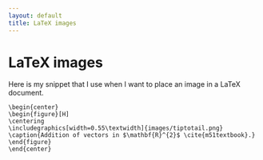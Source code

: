 ```yaml
---
layout: default
title: LaTeX images 
---
```


# LaTeX images 

Here is my snippet that I use when I want to place an image in a LaTeX document. 

```
\begin{center}
\begin{figure}[H]
\centering
\includegraphics[width=0.55\textwidth]{images/tiptotail.png}
\caption{Addition of vectors in $\mathbf{R}^{2}$ \cite{m51textbook}.}     
\end{figure}
\end{center}
```
